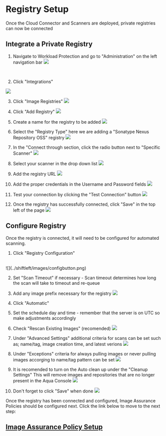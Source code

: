# Registry Setup
Once the Cloud Connector and Scanners are deployed, private registries can now be connected

## Integrate a Private Registry

1. Navigate to Workload Protection and go to "Administration" on the left navigation bar
![](../shiftleft/images/integrations1.png)
<br>

2. Click "Integrations"

![](../shiftleft/images/integrations.png)

3. Click "Image Registries"
![](../shiftleft/images/registries.png)

4. Click "Add Registry"
![](../shiftleft/images/addreg.png)

5. Create a name for the registry to be added
![](../shiftleft/images/regname.png)

6. Select the "Registry Type" here we are adding a "Sonatype Nexus Repository OSS" registry
![](../shiftleft/images/regtype.png)

7. In the "Connect through section, click the radio button next to "Specific Scanner"
![](../shiftleft/images/scanradio.png)

8. Select your scanner in the drop down list
![](../shiftleft/images/specificscan.png)

9. Add the registry URL
![](../shiftleft/images/regurl.png)

10. Add the proper credentials in the Username and Password fields
![](../shiftleft/images/regpw.png)

11. Test your connection by clicking the "Test Connection" button
![](../shiftleft/images/testcon.png)

12. Once the registry has successfully connected, click "Save" in the top left of the page
![](../shiftleft/images/savereg.png)

## Configure Registry

Once the registry is connected, it will need to be configured for automated scanning. 

1. Click "Registry Configuration"
<br>
![](../shiftleft/images/configbutton.png)

2. Set "Scan Timeout" if necessary - Scan timeout determines how long the scan will take to timeout and re-queue
3. Add any image prefix necessary for the registry
![](../shiftleft/images/general.png)

4. Click "Automatic"
5. Set the schedule day and time - remember that the server is on UTC so make adjustments accordingly
6. Check "Rescan Existing Images" (recomended)
![](../shiftleft/images/pullandscan.png)

7. Under "Advanced Settings" additional criteria for scans can be set such as; name/tag, image creation time, and latest verions
![](../shiftleft/images/advanced.png)

8. Under "Exceptions" criteria for always pulling images or never pulling images accorging to name/tag pattern can be set
![](../shiftleft/images/exceptions.png)

9. It is recomended to turn on the Auto clean up under the "Cleanup Settings" This will remove images and repositories that are no longer present in the Aqua Console
![](../shiftleft/images/cleanup.png)

10. Don't forget to click "Save" when done
![](../shiftleft/images/savereg.png)

Once the registry has been connected and configured, Image Assurance Policies should be configured next. Click the link below to move to the next step:

## [Image Assurance Policy Setup](../shiftleft/imageassurancepolicies.md)